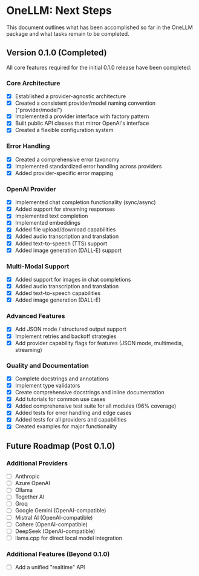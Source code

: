 # OneLLM: Next Steps

This document outlines what has been accomplished so far in the OneLLM package and what tasks remain to be completed.

## Version 0.1.0 (Completed)

All core features required for the initial 0.1.0 release have been completed:

### Core Architecture
- [x] Established a provider-agnostic architecture
- [x] Created a consistent provider/model naming convention ("provider/model")
- [x] Implemented a provider interface with factory pattern
- [x] Built public API classes that mirror OpenAI's interface
- [x] Created a flexible configuration system

### Error Handling
- [x] Created a comprehensive error taxonomy
- [x] Implemented standardized error handling across providers
- [x] Added provider-specific error mapping

### OpenAI Provider
- [x] Implemented chat completion functionality (sync/async)
- [x] Added support for streaming responses
- [x] Implemented text completion
- [x] Implemented embeddings
- [x] Added file upload/download capabilities
- [x] Added audio transcription and translation
- [x] Added text-to-speech (TTS) support
- [x] Added image generation (DALL-E) support

### Multi-Modal Support
- [x] Added support for images in chat completions
- [x] Added audio transcription and translation
- [x] Added text-to-speech capabilities
- [x] Added image generation (DALL-E)

### Advanced Features
- [x] Add JSON mode / structured output support
- [x] Implement retries and backoff strategies
- [x] Add provider capability flags for features (JSON mode, multimedia, streaming)

### Quality and Documentation
- [x] Complete docstrings and annotations
- [x] Implement type validators
- [x] Create comprehensive docstrings and inline documentation
- [x] Add tutorials for common use cases
- [x] Added comprehensive test suite for all modules (96% coverage)
- [x] Added tests for error handling and edge cases
- [x] Added tests for all providers and capabilities
- [x] Created examples for major functionality

## Future Roadmap (Post 0.1.0)

### Additional Providers
- [ ] Anthropic
- [ ] Azure OpenAI
- [ ] Ollama
- [ ] Together AI
- [ ] Groq
- [ ] Google Gemini (OpenAI-compatible)
- [ ] Mistral AI (OpenAI-compatible)
- [ ] Cohere (OpenAI-compatible)
- [ ] DeepSeek (OpenAI-compatible)
- [ ] llama.cpp for direct local model integration

### Additional Features (Beyond 0.1.0)
- [ ] Add a unified "realtime" API
